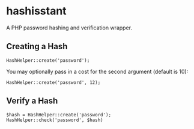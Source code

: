 # hashisstant
A PHP password hashing and verification wrapper.

## Creating a Hash
```
HashHelper::create('password');
```
You may optionally pass in a cost for the second argument (default is 10):
```
HashHelper::create('password', 12);
```


## Verify a Hash
```
$hash = HashHelper::create('password');
HashHelper::check('password', $hash)
```

